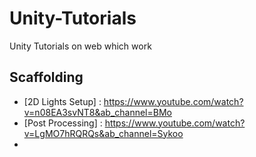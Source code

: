 # Unity-Tutorials
Unity Tutorials on web which work


## Scaffolding 

- [2D Lights Setup] : https://www.youtube.com/watch?v=n08EA3svNT8&ab_channel=BMo
- [Post Processing] : https://www.youtube.com/watch?v=LgMO7hRQRQs&ab_channel=Sykoo
- 
